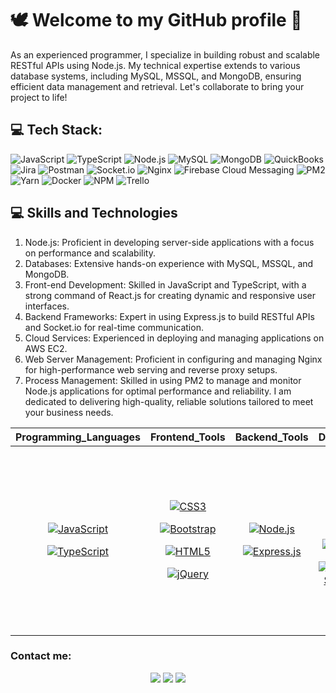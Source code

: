 # 🕊️ Welcome to my GitHub profile 👋

As an experienced programmer, I specialize in building robust and scalable RESTful APIs using Node.js. My technical expertise extends to various database systems, including MySQL, MSSQL, and MongoDB, ensuring efficient data management and retrieval.
Let's collaborate to bring your project to life!


## 💻 Tech Stack:
![JavaScript](https://img.shields.io/badge/javascript-%23323330.svg?style=for-the-badge&logo=javascript&logoColor=%23F7DF1E) ![TypeScript](https://img.shields.io/badge/typescript-%23007ACC.svg?style=for-the-badge&logo=typescript&logoColor=white) ![Node.js](https://img.shields.io/badge/node.js-%2343853D.svg?style=for-the-badge&logo=node.js&logoColor=white) ![MySQL](https://img.shields.io/badge/mysql-%230075A8.svg?style=for-the-badge&logo=mysql&logoColor=white) ![MongoDB](https://img.shields.io/badge/mongodb-%234ea94b.svg?style=for-the-badge&logo=mongodb&logoColor=white) ![QuickBooks](https://img.shields.io/badge/QuickBooks-49A2FF?style=for-the-badge&logo=QuickBooks&logoColor=white) ![Jira](https://img.shields.io/badge/jira-%230A0FFF.svg?style=for-the-badge&logo=jira&logoColor=white) ![Postman](https://img.shields.io/badge/Postman-FF6C37?style=for-the-badge&logo=postman&logoColor=white) ![Socket.io](https://img.shields.io/badge/socket.io-%230E83CD.svg?style=for-the-badge&logo=socket.io&logoColor=white) ![Nginx](https://img.shields.io/badge/nginx-%23009639.svg?style=for-the-badge&logo=nginx&logoColor=white) ![Firebase Cloud Messaging](https://img.shields.io/badge/firebase%20cloud%20messaging-%23039BE5.svg?style=for-the-badge&logo=firebase&logoColor=white) ![PM2](https://img.shields.io/badge/PM2-2B037A?style=for-the-badge&logo=pm2&logoColor=white) ![Yarn](https://img.shields.io/badge/yarn-%232C8EBB.svg?style=for-the-badge&logo=yarn&logoColor=white) ![Docker](https://img.shields.io/badge/docker-%230db7ed.svg?style=for-the-badge&logo=docker&logoColor=white) ![NPM](https://img.shields.io/badge/NPM-%23000000.svg?style=for-the-badge&logo=npm&logoColor=white) ![Trello](https://img.shields.io/badge/Trello-%23026AA7.svg?style=for-the-badge&logo=Trello&logoColor=white)


## 💻 Skills and Technologies 
1. Node.js: Proficient in developing server-side applications with a focus on performance and scalability.
2. Databases: Extensive hands-on experience with MySQL, MSSQL, and MongoDB.
3. Front-end Development: Skilled in JavaScript and TypeScript, with a strong command of React.js for creating dynamic and responsive user interfaces.
4. Backend Frameworks: Expert in using Express.js to build RESTful APIs and Socket.io for real-time communication.
5. Cloud Services: Experienced in deploying and managing applications on AWS EC2.
6. Web Server Management: Proficient in configuring and managing Nginx for high-performance web serving and reverse proxy setups.
7. Process Management: Skilled in using PM2 to manage and monitor Node.js applications for optimal performance and reliability.
I am dedicated to delivering high-quality, reliable solutions tailored to meet your business needs.



| **Programming_Languages**                           | **Frontend_Tools**                                      | **Backend_Tools**                                       | **Data_Related**                                      | **IDEs/Softwares**                                           | **Other_Tools**                                    |
| --------------------------------------------------- | -------------------------------------------------- | -------------------------------------------------- | -------------------------------------------------- | ---------------------------------------------------- | -------------------------------------------------- |
| <p align="center">[![JavaScript](https://img.shields.io/badge/JavaScript-F7DF1E?style=flat-square&logo=JavaScript&logoColor=white)](https://github.com/walidbosso)</p> <p align="center">[![TypeScript](https://img.shields.io/badge/TypeScript-007ACC?style=flat-square&logo=TypeScript&logoColor=white)](https://github.com/walidbosso)</p> | <p align="center">[![CSS3](https://img.shields.io/badge/-CSS3-%231572B6?style=flat-square&logo=css3)](https://github.com/walidbosso)</p> <p align="center">[![Bootstrap](https://img.shields.io/badge/-Bootstrap-563D7C?style=flat-square&logo=Bootstrap&logoColor=white)](https://github.com/walidbosso)</p> <p align="center">[![HTML5](https://img.shields.io/badge/-HTML5-%23E44D27?style=flat-square&logo=html5&logoColor=ffffff)](https://github.com/walidbosso)</p> <p align="center">[![jQuery](https://img.shields.io/badge/jQuery-%230769AD.svg?style=flat-square&logo=jquery&logoColor=white)](https://github.com/walidbosso)</p> | <p align="center">[![Node.js](https://img.shields.io/badge/-Node.js-339933?style=flat-square&logo=Node.js&logoColor=ffffff)](https://github.com/walidbosso)</p> <p align="center">[![Express.js](https://img.shields.io/badge/Express.js-%23404d59.svg?style=flat-square&logo=express&logoColor=%2361DAFB)](https://github.com/walidbosso)</p> | <p align="center">[![SQL](https://img.shields.io/badge/-SQL-blue?style=flat-square&logo=postgresql&logoColor=ffffff)](https://github.com/walidbosso)</p> <p align="center">[![MySQL](https://img.shields.io/badge/-MySQL-blue?style=flat-square&logo=mysql&logoColor=ffffff)](https://github.com/walidbosso)</p> <p align="center">[![MongoDB](https://img.shields.io/badge/-MongoDB-green?style=flat-square&logo=mongodb&logoColor=ffffff)](https://github.com/walidbosso)</p> <p align="center">[![Microsoft SQL Server](https://img.shields.io/badge/Microsoft_SQL_Server-CC2927?style=flat-square&logo=microsoft-sql-server&logoColor=white)](https://github.com/walidbosso)</p> | <p align="center">[![Visual Studio Code](https://img.shields.io/badge/Visual_Studio_Code-007ACC?style=flat-square&logo=Visual-Studio-Code&logoColor=white)](https://github.com/walidbosso)</p> <p align="center">[![Postman](https://img.shields.io/badge/Postman-FF6C37?style=flat-square&logo=postman&logoColor=white)](https://github.com/walidbosso)</p> <p align="center">[![MySQL Workbench](https://img.shields.io/badge/MySQL_Workbench-4479A1?style=flat-square&logo=mysql&logoColor=white)](https://github.com/walidbosso)</p> <p align="center">[![Firebase Cloud Messaging](https://img.shields.io/badge/firebase%20cloud%20messaging-%23039BE5.svg?style=flat-square&logo=firebase&logoColor=white)](https://github.com/walidbosso)</p> <p align="center">[![MongoDB Compass](https://img.shields.io/badge/MongoDB_Compass-47A248?style=flat-square&logo=mongodb&logoColor=white)](https://github.com/walidbosso)</p> | <p align="center">[![Git](https://img.shields.io/badge/-Git-%23F05032?style=flat-square&logo=git&logoColor=%23ffffff)](https://github.com/walidbosso)</p> <p align="center">[![GitHub](https://img.shields.io/badge/-GitHub-181717?style=flat-square&logo=github)](https://github.com/walidbosso)</p> <p align="center">[![Ubuntu](http://img.shields.io/badge/-Ubuntu-A81D33?style=flat-square&logo=ubuntu&logoColor=ffffff)](https://github.com/walidbosso)</p> <p align="center">[![PowerShell](http://img.shields.io/badge/-PowerShell-5391FE?style=flat-square&logo=powershell&logoColor=ffffff)](https://github.com/walidbosso)</p> <p align="center">[![FileZilla](http://img.shields.io/badge/-FileZilla-1683BB?style=flat-square&logo=filezilla&logoColor=ffffff)](https://github.com/walidbosso)</p> <p align="center">[![PuTTY](http://img.shields.io/badge/-PuTTY-005C88?style=flat-square&logo=putty&logoColor=ffffff)](https://github.com/walidbosso)</p> |




### Contact me:
<p align="center">
  <a href="https://www.linkedin.com/in/dhaval-kakadiya" target="_blank"><img src="https://img.shields.io/badge/LinkedIn-%230177B5?style=flat-square&logo=linkedin&logoColor=white"/></a>
  <a href="https://dhaval-portfolio.onrender.com/" target="_blank"><img src="https://img.shields.io/badge/My_Portfolio-4CA143?style=flat-square&logo=icloud&logoColor=white&labelColor=4CA143" /></a>
  <a href="mailto:dhavalkakadiya01@gmail.com" target="_blank"><img src="https://img.shields.io/badge/Gmail-D14836?style=flat-square&logo=gmail&logoColor=white" /></a>
</p>
